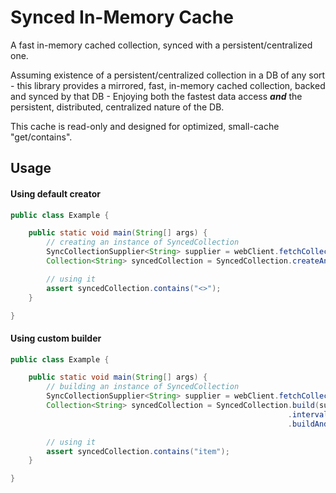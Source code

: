 # Synced In-Memory Cache

A fast in-memory cached collection, synced with a persistent/centralized one. 

Assuming existence of a persistent/centralized collection in a DB of any sort - this library provides a mirrored, fast, in-memory cached collection, 
backed and synced by that DB - Enjoying both the fastest data access ***and*** the persistent, distributed, centralized nature of the DB.


This cache is read-only and designed for optimized, small-cache "get/contains".

## Usage

#### Using default creator
```java
public class Example {

    public static void main(String[] args) {
        // creating an instance of SyncedCollection
        SyncCollectionSupplier<String> supplier = webClient.fetchCollection();
        Collection<String> syncedCollection = SyncedCollection.createAndSync(supplier);

        // using it
        assert syncedCollection.contains("<>");
    }

}
```


#### Using custom builder
```java
public class Example {

    public static void main(String[] args) {
        // building an instance of SyncedCollection
        SyncCollectionSupplier<String> supplier = webClient.fetchCollection();
        Collection<String> syncedCollection = SyncedCollection.build(supplier)
                                                              .interval(Duration.ofMinutes(1))
                                                              .buildAndSync();

        // using it
        assert syncedCollection.contains("item");
    }

}
```